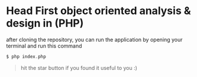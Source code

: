 # Head First object oriented analysis & design in (PHP)

 after cloning the repository, you can run the application by opening your terminal and run this command

```php
$ php index.php
```

> hit the star button if you found it useful to you :)
